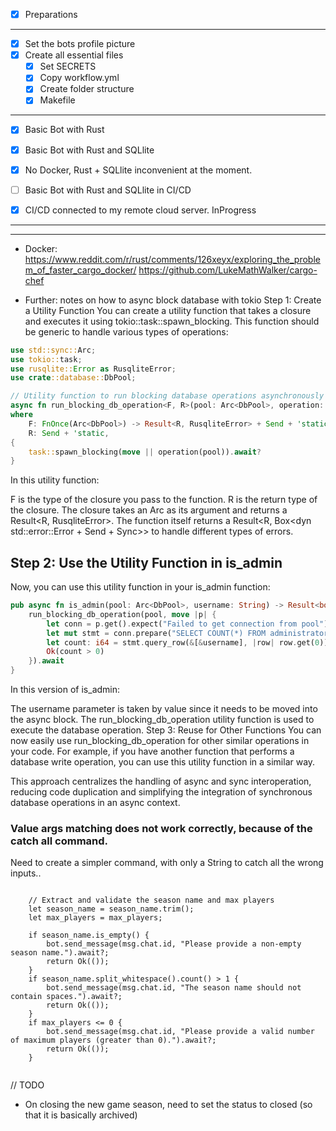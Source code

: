 - [X] Preparations
---
- [X] Set the bots profile picture
- [X] Create all essential files
	- [X] Set SECRETS
	- [X] Copy workflow.yml
	- [X] Create folder structure
	- [X] Makefile
	
---
- [X] Basic Bot with Rust
- [X] Basic Bot with Rust and SQLlite
- [X] No Docker, Rust + SQLlite inconvenient at the moment.

- [ ] Basic Bot with Rust and SQLlite in CI/CD
- [X] CI/CD connected to my remote cloud server. InProgress
---

---
- Docker:
https://www.reddit.com/r/rust/comments/126xeyx/exploring_the_problem_of_faster_cargo_docker/
https://github.com/LukeMathWalker/cargo-chef

- Further: notes on how to async block database with tokio
Step 1: Create a Utility Function
You can create a utility function that takes a closure and executes it using tokio::task::spawn_blocking. This function should be generic to handle various types of operations:

```rust
use std::sync::Arc;
use tokio::task;
use rusqlite::Error as RusqliteError;
use crate::database::DbPool;

// Utility function to run blocking database operations asynchronously
async fn run_blocking_db_operation<F, R>(pool: Arc<DbPool>, operation: F) -> Result<R, Box<dyn std::error::Error + Send + Sync>>
where
    F: FnOnce(Arc<DbPool>) -> Result<R, RusqliteError> + Send + 'static,
    R: Send + 'static,
{
    task::spawn_blocking(move || operation(pool)).await?
}

```

In this utility function:

F is the type of the closure you pass to the function.
R is the return type of the closure.
The closure takes an Arc<DbPool> as its argument and returns a Result<R, RusqliteError>.
The function itself returns a Result<R, Box<dyn std::error::Error + Send + Sync>> to handle different types of errors.
## Step 2: Use the Utility Function in is_admin
Now, you can use this utility function in your is_admin function:
```rust
pub async fn is_admin(pool: Arc<DbPool>, username: String) -> Result<bool, Box<dyn std::error::Error + Send + Sync>> {
    run_blocking_db_operation(pool, move |p| {
        let conn = p.get().expect("Failed to get connection from pool");
        let mut stmt = conn.prepare("SELECT COUNT(*) FROM administrators WHERE username = ?1")?;
        let count: i64 = stmt.query_row(&[&username], |row| row.get(0))?;
        Ok(count > 0)
    }).await
}

```

In this version of is_admin:

The username parameter is taken by value since it needs to be moved into the async block.
The run_blocking_db_operation utility function is used to execute the database operation.
Step 3: Reuse for Other Functions
You can now easily use run_blocking_db_operation for other similar operations in your code. For example, if you have another function that performs a database write operation, you can use this utility function in a similar way.

This approach centralizes the handling of async and sync interoperation, reducing code duplication and simplifying the integration of synchronous database operations in an async context.


### Value args matching does not work correctly, because of the catch all command.
Need to create a simpler command, with only a String to catch all the wrong inputs..
```
 
    // Extract and validate the season name and max players
    let season_name = season_name.trim();
    let max_players = max_players;

    if season_name.is_empty() {
        bot.send_message(msg.chat.id, "Please provide a non-empty season name.").await?;
        return Ok(());
    }
    if season_name.split_whitespace().count() > 1 {
        bot.send_message(msg.chat.id, "The season name should not contain spaces.").await?;
        return Ok(());
    }
    if max_players <= 0 {
        bot.send_message(msg.chat.id, "Please provide a valid number of maximum players (greater than 0).").await?;
        return Ok(());
    }


```


// TODO
- On closing the new game season, need to set the status to closed (so that it is basically archived)

